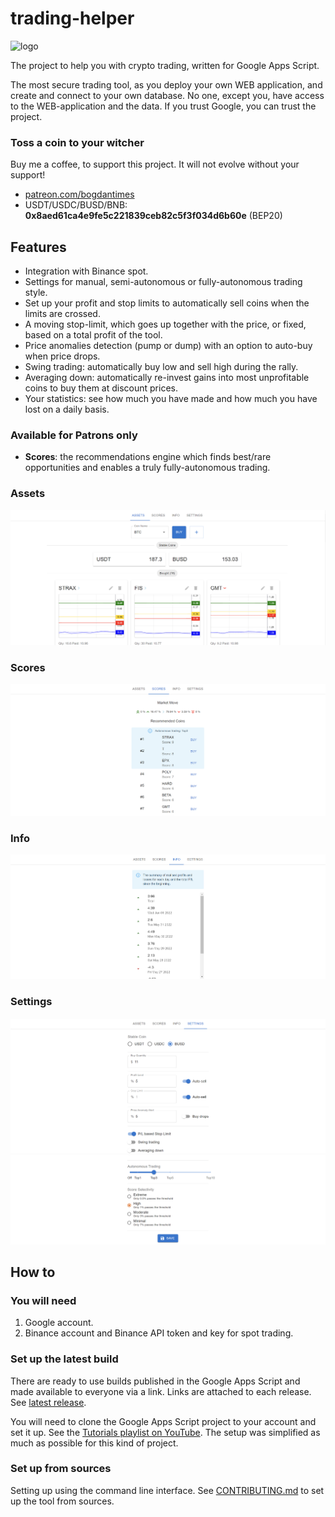 # trading-helper

<img src="https://user-images.githubusercontent.com/7527778/167810306-0b882d1b-64b0-4fab-b647-9c3ef01e46b4.png" alt="logo" width="200"/>

The project to help you with crypto trading, written for Google Apps Script.

The most secure trading tool, as you deploy your own WEB application, and create and connect to your own database.
No one, except you, have access to the WEB-application and the data. If you trust Google, you can trust the project.

### Toss a coin to your witcher

Buy me a coffee, to support this project. It will not evolve without your support!

* [patreon.com/bogdantimes](patreon.com/bogdantimes)
* USDT/USDC/BUSD/BNB: **0x8aed61ca4e9fe5c221839ceb82c5f3f034d6b60e** (BEP20)

## Features

* Integration with Binance spot.
* Settings for manual, semi-autonomous or fully-autonomous trading style.
* Set up your profit and stop limits to automatically sell coins when the limits are crossed.
* A moving stop-limit, which goes up together with the price, or fixed, based on a total profit of the tool.
* Price anomalies detection (pump or dump) with an option to auto-buy when price drops.
* Swing trading: automatically buy low and sell high during the rally.
* Averaging down: automatically re-invest gains into most unprofitable coins to buy them at discount prices.
* Your statistics: see how much you have made and how much you have lost on a daily basis.

### Available for Patrons only

* __Scores__: the recommendations engine which finds best/rare opportunities and enables a truly fully-autonomous
  trading.

### Assets

![assets.png](img/assets.png)

### Scores

![scores.png](img/scores.png)

### Info

![info.png](img/info.png)

### Settings

![settings1.png](img/settings1.png)
![settings2.png](img/settings2.png)

## How to

### You will need

1. Google account.
2. Binance account and Binance API token and key for spot trading.

### Set up the latest build

There are ready to use builds published in the Google Apps Script and made available to everyone via a link.
Links are attached to each release.
See [latest release](https://github.com/bogdan-kovalev/trading-helper/releases/latest).

You will need to clone the Google Apps Script project to your account and set it up.
See the [Tutorials playlist on YouTube](https://www.youtube.com/playlist?list=PLAiqSgC5hs1fcFglYk81W7hpNRJbqu0Ox). The
setup was simplified as much as possible for this kind of project.

### Set up from sources

Setting up using the command line interface.
See [CONTRIBUTING.md](./CONTRIBUTING.md) to set up the tool from sources.
